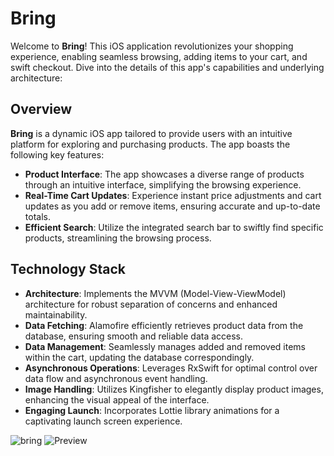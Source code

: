 # Bring 

Welcome to **Bring**! This iOS application revolutionizes your shopping experience, enabling seamless browsing, adding items to your cart, and swift checkout. Dive into the details of this app's capabilities and underlying architecture:

## Overview

**Bring** is a dynamic iOS app tailored to provide users with an intuitive platform for exploring and purchasing products. The app boasts the following key features:

- **Product Interface**: The app showcases a diverse range of products through an intuitive interface, simplifying the browsing experience.
- **Real-Time Cart Updates**: Experience instant price adjustments and cart updates as you add or remove items, ensuring accurate and up-to-date totals.
- **Efficient Search**: Utilize the integrated search bar to swiftly find specific products, streamlining the browsing process.

## Technology Stack

- **Architecture**: Implements the MVVM (Model-View-ViewModel) architecture for robust separation of concerns and enhanced maintainability.
- **Data Fetching**: Alamofire efficiently retrieves product data from the database, ensuring smooth and reliable data access.
- **Data Management**: Seamlessly manages added and removed items within the cart, updating the database correspondingly.
- **Asynchronous Operations**: Leverages RxSwift for optimal control over data flow and asynchronous event handling.
- **Image Handling**: Utilizes Kingfisher to elegantly display product images, enhancing the visual appeal of the interface.
- **Engaging Launch**: Incorporates Lottie library animations for a captivating launch screen experience.

![bring](https://github.com/TolgaSarikayaa/Bootcamp-Final-Project/assets/113526329/acd963ad-e0da-4917-bb6d-9fab097d5d0d)
![Preview](https://github.com/TolgaSarikayaa/Bootcamp-Final-Project/assets/113526329/501ee63a-fe61-43e3-93ce-c0ac3e4000bc)
